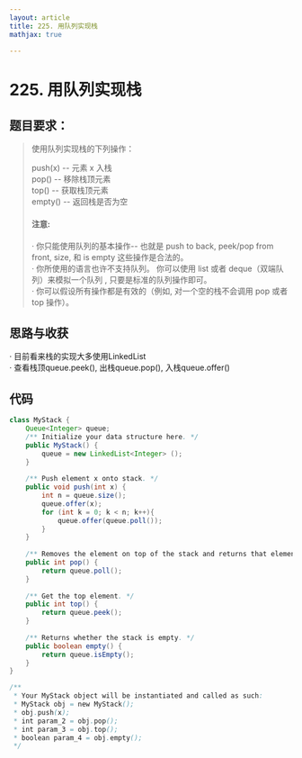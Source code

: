 ```yaml
---
layout: article
title: 225. 用队列实现栈
mathjax: true

---
```


# 225. 用队列实现栈

## 题目要求：
> 使用队列实现栈的下列操作：
> 
> push(x) -- 元素 x 入栈  
> pop() -- 移除栈顶元素  
> top() -- 获取栈顶元素  
> empty() -- 返回栈是否为空  
> 
> #### 注意:
> 
> · 你只能使用队列的基本操作-- 也就是 push to back, peek/pop from front, size, 和 is empty 这些操作是合法的。  
> · 你所使用的语言也许不支持队列。 你可以使用 list 或者 deque（双端队列）来模拟一个队列 , 只要是标准的队列操作即可。  
> · 你可以假设所有操作都是有效的（例如, 对一个空的栈不会调用 pop 或者 top 操作）。  

## 思路与收获
· 目前看来栈的实现大多使用LinkedList  
· 查看栈顶queue.peek(), 出栈queue.pop(), 入栈queue.offer()  


## 代码  
```java
class MyStack {
    Queue<Integer> queue;
    /** Initialize your data structure here. */
    public MyStack() {
        queue = new LinkedList<Integer> ();
    }
    
    /** Push element x onto stack. */
    public void push(int x) {
        int n = queue.size();
        queue.offer(x);
        for (int k = 0; k < n; k++){
            queue.offer(queue.poll());
        }
    }
    
    /** Removes the element on top of the stack and returns that element. */
    public int pop() {
        return queue.poll();
    }
    
    /** Get the top element. */
    public int top() {
        return queue.peek();
    }
    
    /** Returns whether the stack is empty. */
    public boolean empty() {
        return queue.isEmpty();
    }
}

/**
 * Your MyStack object will be instantiated and called as such:
 * MyStack obj = new MyStack();
 * obj.push(x);
 * int param_2 = obj.pop();
 * int param_3 = obj.top();
 * boolean param_4 = obj.empty();
 */
```


